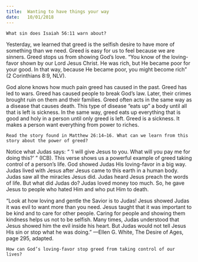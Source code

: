 ```yaml
---
title:  Wanting to have things your way
date:   10/01/2018
---
```


`What sin does Isaiah 56:11 warn about?` 

Yesterday, we learned that greed is the selfish desire to have more of something than we need. Greed is easy for us to feel because we are sinners. Greed stops us from showing God’s love. “You know of the loving-favor shown by our Lord Jesus Christ. He was rich, but He became poor for your good. In that way, because He became poor, you might become rich” (2 Corinthians 8:9, NLV). 

God alone knows how much pain greed has caused in the past. Greed has led to wars. Greed has caused people to break God’s law. Later, their crimes brought ruin on them and their families. Greed often acts in the same way as a disease that causes death. This type of disease “eats up” a body until all that is left is sickness. In the same way, greed eats up everything that is good and holy in a person until only greed is left. Greed is a sickness. It makes a person want everything from power to riches. 

`Read the story found in Matthew 26:14–16. What can we learn from this story about the power of greed?` 

Notice what Judas says: “ ‘I will give Jesus to you. What will you pay me for doing this?’ ” (ICB). This verse shows us a powerful example of greed taking control of a person’s life. God showed Judas His loving-favor in a big way. Judas lived with Jesus after Jesus came to this earth in a human body. Judas saw all the miracles Jesus did. Judas heard Jesus preach the words of life. But what did Judas do? Judas loved money too much. So, he gave Jesus to people who hated Him and who put Him to death. 

“Look at how loving and gentle the Savior is to Judas! Jesus showed Judas it was evil to want more than you need. Jesus taught that it was important to be kind and to care for other people. Caring for people and showing them kindness helps us not to be selfish. Many times, Judas understood that Jesus showed him the evil inside his heart. But Judas would not tell Jesus His sin or stop what he was doing.” —Ellen G. White, The Desire of Ages, page 295, adapted. 

`How can God’s loving-favor stop greed from taking control of our lives?`